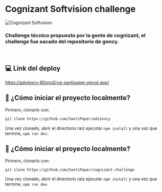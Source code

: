 # Cognizant Softvision challenge

![Cognizant Softvision](./src/assets/logo.png "Cognizant Softvision")

<h3>Challenge técnico propuesto por la gente de cognizant, el challenge fue sacado del repositorio de goncy.</h3>

<br />

## 💻 Link del deploy

https://adviency-80nnq2rya-santipaper.vercel.app/

## 🤔 ¿Cómo iniciar el proyecto localmente?

Primero, clonarlo con:

```bash
git clone https://github.com/SantiPaper/adviency
```

Una vez clonado, abrir el directorio raiz ejecutar `npm install` y una vez que termine, `npm run dev`.

## 🤔 ¿Cómo iniciar el proyecto localmente?

Primero, clonarlo con:

```bash
git clone https://github.com/SantiPaper/cognizant-challenge
```

Una vez clonado, abrir el directorio raiz ejecutar `npm install` y una vez que termine, `npm run dev`.

